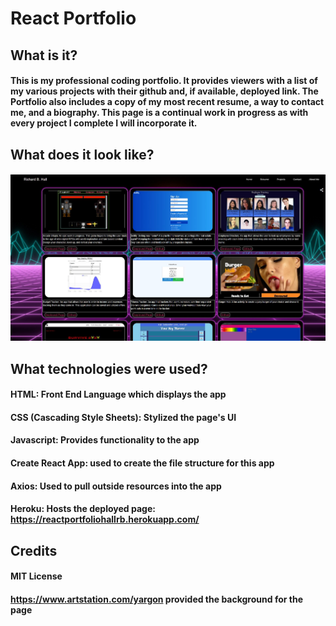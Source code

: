 # React Portfolio

## What is it?
####  This is my professional coding portfolio.  It provides viewers with a list of my various projects with their github and, if available, deployed link.  The Portfolio also includes a copy of my most recent resume, a way to contact me, and a biography.  This page is a continual work in progress as with every project I complete I will incorporate it.

##  What does it look like?
#### <img src= "/reactss.JPG" width="800">

## What technologies were used?
#### HTML: Front End Language which displays the app
#### CSS (Cascading Style Sheets): Stylized the page's UI
#### Javascript: Provides functionality to the app
#### Create React App: used to create the file structure for this app
#### Axios: Used to pull outside resources into the app
#### Heroku: Hosts the deployed page: https://reactportfoliohallrb.herokuapp.com/

## Credits
#### MIT License
#### https://www.artstation.com/yargon provided the background for the page
